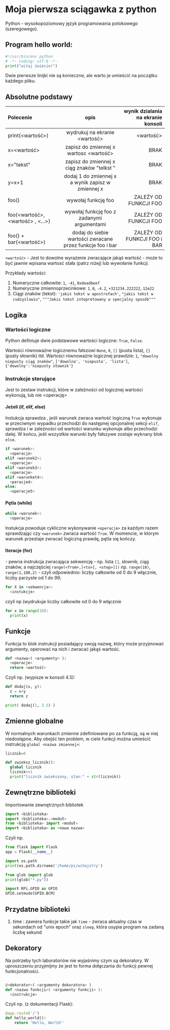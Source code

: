 Moja pierwsza sciągawka z python
================

Python - wysokopoziomowy język programowania potokowego (szeregowego).

Program hello world:
----------------

```python
#!/usr/bin/env python
# -*- coding: utf-8 -*-
print("witaj świecie!")
```

Dwie pierwsze linijki nie są konieczne, ale warto je umieścić na początku każdego pliku.

Absolutne podstawy
----------------


| Polecenie                         | opis                                                      | wynik dzialania na ekranie konsoli           |
| :-------------------------------- |:---------------------------------------------------------:|---------------------------------------------:|
| print(<wartość>)                  | wydrukuj na ekranie <wartość>                             | <wartość>                                    |
| x=<wartość>                       | zapisz do zmiennej x wartosc <wartość>                    | BRAK                                         |
| x="tekst"                         | zapisz do zmiennej x ciąg znaków "telkst "                | BRAK                                         |
| y=x+1                             | dodaj 1 do zmiennej x a wynik zapisz w zmiennej x         | BRAK                                         |
| foo()                             | wywołaj funkcję foo                                       | ZALEŻY OD FUNKCJI FOO                        |
| foo(<wartość>, <wartość> , <...>) | wywołaj funkcję foo z zadanymi argumentami                | ZALEŻY OD FUNKCJI FOO                        |
| foo() + bar(<wartość>)            | dodaj do siebie wartości zwracane przez funkcje foo i bar | ZALEŻY OD FUNKCJI FOO i BAR                  |


`<wartość>` - Jest to dowolne wyrażenie zwracające jakąś wartość - może to być jawnie wpisana wartosć stała (patrz niżej) lub wywołanie funkcji.

Przykłady wartości:
1. Numeryczne całkowite: `1`, `-41`, `0xdeadbeef`
2. Numeryczne zmiennoprzecinkowe: `1.0`, `-4.2`, `+321234.222222`, `12e22`
3. Ciągi znaków (tekst): `'jakiś tekst w apostrofach'`, `"jakis tekst w cudzyslowiu"`, `"""Jakis tekst intepretowany w specjalny sposób"""`

Logika
----------------

### Wartości logiczne
Python definiuje dwie podstawowe wartości logiczne: `True`, `False`.

Wartości równoważne logicznemu fałszowi `None`, `0`, `[]` (pusta lista), `{}` (pusty słownik) itd.
Wartości równoważne logicznej prawdzie: `1`, `"dowolny niepusty ciąg znaków"`, `['dowolna', 'niepusta', 'lista']`, `{'dowolny':'niepusty słownik'}`

### Instrukcje sterujące
Jest to zestaw instrukcji, które w zależności od logicznej wartości <warunek> wykonują, lub nie <operację>

#### Jeżeli (if, elif, else)

Instukcja sprawdza <warunek>, jeśli warunek zwraca wartość logiczną `True` wykonuje <operacje> w przeciwnym wypadku przechodzi do następnej opcjonalnej sekcji `elif`, sprawdza <warunekN> i w zależności od wartości warunku wykonuje <operacjeN> albo przechodzi dalej. W końcu, jeśli wszystkie warunki były fałszywe zostaje wyknany blok `else`.

```python
if <warunek>:
  <operacje>
elif <warunek2>:
  <operacje>
elif <warunek3>:
  <operacje>
elif <warunket4>:
  <peracje4>
else:
  <operacje5>
```

#### Pętla (while)

```python
while <warunek>:
  <operacje>
```
Instukcja powoduje cykliczne wykonywanie `<operacje>` za każdym razem sprawdzając czy `<warunek>` zwraca wartość `True`. W momencie, w którym warunek przestaje zwracać logiczną prawdę, pętla się kończy.

#### Iteracje (for)
<sekwencja> - pewna instrukcja zwracająca sekwencję - np. lista `[]`, słownik, ciąg znaków, a najczęściej `range(<from>,[<to>[, <step>]])` np. `range(10)`, `range(1,100,2)` - czyli odpowiednio: liczby całkowite od 0 do 9 włącznie, liczby parzyste od 1 do 99;

```python
for X in <sekwencja>:
  <instukcje>

```

czyli np (wydrukuje liczby całkowite od 0 do 9 włącznie

```python
for x in range(10):
  print(x)
```

Funkcje
----------------
Funkcja to blok instrukcji posiadający swoją nazwę, który może przyjmować argumenty, operować na nich i zwracać jakąś wartość.

```python
def <nazwa>( <argumenty> ):
  <operacje>
  return <wartość>
```

Czyli np. (wypisze w konsoli 4.5):

```python
def dodaj(x, y):
  z = x+y
  return z

print( dodaj(1, 3.5) )
```

Zmienne globalne
----------------
W normalnych warunkach zmienne zdefiniowane po za funkcją, są w niej niedostępne. Aby obejść ten problem, w ciele funkcji można umieścić instrukcję `global <nazwa zmiennej>`:

```python
licznik=0

def zwieksz_licznik():
  global licznik
  licznik+=1
  print("licznik zwiekszony, stan:" + str(licznik))
```

Zewnętrzne biblioteki
----------------
Importowanie zewnętrznych bibliotek

```python
import <biblioteka>
import <biblioteka>.<moduł>
from <biblioteka> import <moduł>
import <biblioteka> as <nowa nazwa>
```

Czyli np.

```python
from flask import Flask
app = Flask(__name__)
```

```python
import os.path
print(os.path.dirname('/home/pi/wihajstry')
```

```python
from glob import glob
print(glob("*.py"))
```

```python
import RPi.GPIO as GPIO
GPIO.setmode(GPIO.BCM)
```

Przydatne biblioteki
----------------
1. time : zawiera funkcje takie jak `time` - zwraca aktualny czas w sekundach od "unix epoch" oraz `sleep`, która usypia program na zadaną liczbę sekund

Dekoratory
----------------
Na potrzeby tych laboratoriów nie wyjaśnimy czym są dekoratory. W uproszczeniu przyjmijmy że jest to forma dołączania do funkcji pewnej funkcjonalności.

```python

@<dekorator>( <argumenty dekoratora> )
def <nazwa funkcji>( <argumenty funkcji> ):
  <instrukcje>
```

Czyli np. (z dokumentacji Flask):

```python
@app.route('/')
def hello_world():
    return 'Hello, World!'
```



